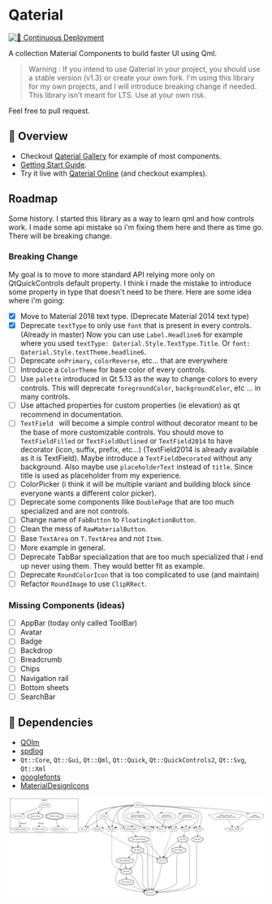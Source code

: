 # Qaterial

[![👷 Continuous Deployment](https://github.com/OlivierLDff/Qaterial/workflows/%F0%9F%91%B7%20Continuous%20Deployment/badge.svg)](https://github.com/OlivierLDff/Qaterial/actions/workflows/main.yml)

A collection Material Components to build faster UI using Qml. 

> Warning : If you intend to use Qaterial in your project, you should use a stable version (v1.3) or create your own fork. I'm using this library for my own projects, and I will introduce breaking change if needed.
> This library isn't meant for LTS. Use at your own risk.

Feel free to pull request.

## 🚀 Overview

- Checkout [Qaterial Gallery](https://olivierldff.github.io/QaterialGallery/) for example of most components.
- [Getting Start Guide](https://olivierldff.github.io/Qaterial/Quickstart.html).
- Try it live with [Qaterial Online](https://olivierldff.github.io/QaterialOnline/) (and checkout examples).

## Roadmap

Some history. I started this library as a way to learn qml and how controls work. I made some api mistake so i'm fixing them here and there as time go. There will be breaking change.

### Breaking Change

My goal is to move to more standard API relying more only on QtQuickControls default property. I think i made the mistake to introduce some property in type that doesn't need to be there. Here are some idea where i'm going:

- [x] Move to Material 2018 text type. (Deprecate Material 2014 text type)
- [x] Deprecate `textType` to only use `font` that is present in every controls. (Already in master)
  Now you can use `Label.Headline6` for example where you used `textType: Qaterial.Style.TextType.Title`. Or `font: Qaterial.Style.textTheme.headline6`.
- [ ] Deprecate `onPrimary`, `colorReverse`, etc... that are everywhere
- [ ] Introduce a `ColorTheme` for base color of every controls.
- [ ] Use `palette` introduced in Qt 5.13 as the way to change colors to every controls. This will deprecate `foregroundColor`, `backgroundColor`, etc ... in many controls.
- [ ] Use attached properties for custom properties (ie elevation) as qt recommend in documentation.
- [ ] `TextField ` will become a simple control without decorator meant to be the base of more customizable controls. You should move to `TextFieldFilled` or `TextFieldOutlined` or `TextField2014` to have decorator (icon, suffix, prefix, etc...) (TextField2014 is already available as it is TextField).
  Maybe introduce a `TextFieldDecorated` without any background.
  Also maybe use `placeholderText` instead of `title`. Since title is used as placeholder from my experience.
- [ ] ColorPicker (i think it will be multiple variant and building block since everyone wants a different color picker).
- [ ] Deprecate some components llike `DoublePage` that are too much specialized and are not controls.
- [ ] Change name of `FabButton` to `FloatingActionButton`.
- [ ] Clean the mess of `RawMaterialButton`.
- [ ] Base `TextArea` on `T.TextArea` and not `Item`.
- [ ] More example in general.
- [ ] Deprecate TabBar specialization that are too much specialized that i end up never using them. They would better fit as example.
- [ ] Deprecate `RoundColorIcon` that is too complicated to use (and maintain)
- [ ] Refactor `RoundImage` to use `ClipRRect`.

### Missing Components (ideas)

- [ ] AppBar (today only called ToolBar)
- [ ] Avatar
- [ ] Badge
- [ ] Backdrop
- [ ] Breadcrumb
- [ ] Chips
- [ ] Navigation rail
- [ ] Bottom sheets
- [ ] SearchBar

## 📌 Dependencies

* [QOlm](https://github.com/OlivierLDff/QOlm)
* [spdlog](https://github.com/gabime/spdlog)
* `Qt::Core`, `Qt::Gui`, `Qt::Qml`, `Qt::Quick`, `Qt::QuickControls2`, `Qt::Svg`, `Qt::Xml`
* [googlefonts](https://github.com/OlivierLDff/fonts)
* [MaterialDesignIcons](https://github.com/OlivierLDff/MaterialDesignSvgo)

![dependencies](./docs/dependencies.svg)